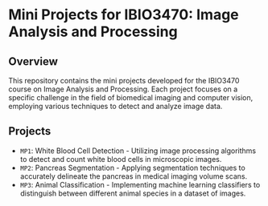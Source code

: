 # Mini Projects for IBIO3470: Image Analysis and Processing

## Overview
This repository contains the mini projects developed for the IBIO3470 course on Image Analysis and Processing. Each project focuses on a specific challenge in the field of biomedical imaging and computer vision, employing various techniques to detect and analyze image data.

## Projects
- `MP1`: White Blood Cell Detection - Utilizing image processing algorithms to detect and count white blood cells in microscopic images.
- `MP2`: Pancreas Segmentation - Applying segmentation techniques to accurately delineate the pancreas in medical imaging volume scans.
- `MP3`: Animal Classification - Implementing machine learning classifiers to distinguish between different animal species in a dataset of images.
